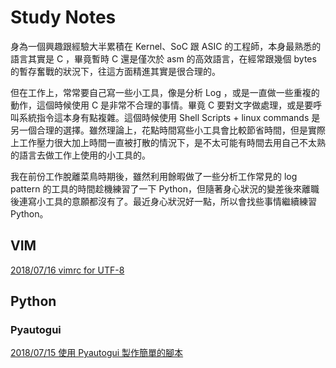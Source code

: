 # Study Notes

身為一個興趣跟經驗大半累積在 Kernel、SoC 跟 ASIC 的工程師，本身最熟悉的語言其實是 C ，畢竟暫時 C 還是僅次於 asm 的高效語言，在經常跟幾個 bytes 的暫存奮戰的狀況下，往這方面精進其實是很合理的。

但在工作上，常常要自己寫一些小工具，像是分析 Log ，或是一直做一些重複的動作，這個時候使用 C 是非常不合理的事情。畢竟 C 要對文字做處理，或是要呼叫系統指令這本身有點複雜。這個時候使用 Shell Scripts + linux commands 是另一個合理的選擇。雖然理論上，花點時間寫些小工具會比較節省時間，但是實際上工作壓力很大加上時間一直被打散的情況下，是不太可能有時間去用自己不太熟的語言去做工作上使用的小工具的。

我在前份工作脫離菜鳥時期後，雖然利用餘暇做了一些分析工作常見的 log pattern 的工具的時間趁機練習了一下 Python，但隨著身心狀況的變差後來離職後連寫小工具的意願都沒有了。最近身心狀況好一點，所以會找些事情繼續練習 Python。

## VIM
[2018/07/16 vimrc for UTF-8](./vim/20180716_vimrc_utf8.md)

## Python
### Pyautogui
[2018/07/15 使用 Pyautogui 製作簡單的腳本](./python/pyautogui/20180715_pyautogui.md)
